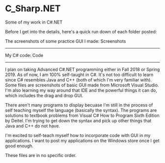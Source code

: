 # C_Sharp.NET
Some of my work in C#.NET

Before I get into the details, here's a quick run down of each folder posted:

The screenshots of some practice GUI I made: Screenshots
********************************************************

My C# code: Code
********************************************************

I plan on taking Advanced C#.NET programming either in Fall 2018 or Spring 2019. As of now, I am 100% self-taught in C#.
It's not too difficult to learn since C# resembles Java and C++ (both of which I'm very familiar with). Some files are screenshots of
basic GUI made from Microsoft Visual Studio. I'm also learning my way around that IDE and the powerful things it can do, which includes
the drag and drop GUI. 

There aren't many programs to display becuase I'm still in the process of self teaching myself the language (basically the syntax). 
The programs are solutions to textbook problems from Visual C# How to Program Sixth Edition by Deitel. I'm trying to get down the syntax and pick up other things that Java and C++ do not have.

I'm excited to self-teach myself how to incorporate code with GUI in my applications. I want to post my applications on the Windows store once I get good enough.

These files are in no specific order.
